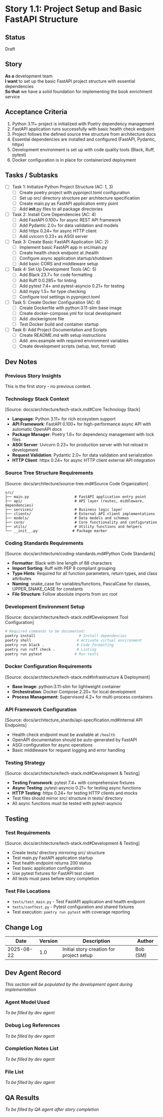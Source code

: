 # Story 1.1: Project Setup and Basic FastAPI Structure

## Status
Draft

## Story
**As a** development team  
**I want** to set up the basic FastAPI project structure with essential dependencies  
**So that** we have a solid foundation for implementing the book enrichment service

## Acceptance Criteria
1. Python 3.11+ project is initialized with Poetry dependency management
2. FastAPI application runs successfully with basic health check endpoint
3. Project follows the defined source tree structure from architecture docs
4. Essential dependencies are installed and configured (FastAPI, Pydantic, httpx)
5. Development environment is set up with code quality tools (Black, Ruff, pytest)
6. Docker configuration is in place for containerized deployment

## Tasks / Subtasks
- [ ] Task 1: Initialize Python Project Structure (AC: 1, 3)
  - [ ] Create poetry project with pyproject.toml configuration
  - [ ] Set up src/ directory structure per architecture specification
  - [ ] Create main.py as FastAPI application entry point
  - [ ] Add __init__.py files to all package directories
- [ ] Task 2: Install Core Dependencies (AC: 4)
  - [ ] Add FastAPI 0.100+ for async REST API framework
  - [ ] Add Pydantic 2.0+ for data validation and models
  - [ ] Add httpx 0.24+ for async HTTP client
  - [ ] Add uvicorn 0.23+ as ASGI server
- [ ] Task 3: Create Basic FastAPI Application (AC: 2)
  - [ ] Implement basic FastAPI app in src/main.py
  - [ ] Create health check endpoint at /health
  - [ ] Configure async application startup/shutdown
  - [ ] Add basic CORS and middleware setup
- [ ] Task 4: Set Up Development Tools (AC: 5)
  - [ ] Add Black 23.7+ for code formatting
  - [ ] Add Ruff 0.0.285+ for linting
  - [ ] Add pytest 7.4+ and pytest-asyncio 0.21+ for testing
  - [ ] Add mypy 1.5+ for type checking
  - [ ] Configure tool settings in pyproject.toml
- [ ] Task 5: Create Docker Configuration (AC: 6)
  - [ ] Create Dockerfile with python:3.11-slim base image
  - [ ] Create docker-compose.yml for local development
  - [ ] Add .dockerignore file
  - [ ] Test Docker build and container startup
- [ ] Task 6: Add Project Documentation and Scripts
  - [ ] Create README.md with setup instructions
  - [ ] Add .env.example with required environment variables
  - [ ] Create development scripts (setup, test, format)

## Dev Notes

### Previous Story Insights
This is the first story - no previous context.

### Technology Stack Context
[Source: docs/architecture/tech-stack.md#Core Technology Stack]
- **Language**: Python 3.11+ for rich ecosystem support
- **API Framework**: FastAPI 0.100+ for high-performance async API with automatic OpenAPI docs
- **Package Manager**: Poetry 1.6+ for dependency management with lock files
- **ASGI Server**: Uvicorn 0.23+ for production server with hot reload in development
- **Request Validation**: Pydantic 2.0+ for data validation and serialization
- **HTTP Client**: httpx 0.24+ for async HTTP client external API integration

### Source Tree Structure Requirements
[Source: docs/architecture/source-tree.md#Source Code Organization]
```
src/
├── main.py                     # FastAPI application entry point
├── api/                        # API layer (routes, middleware, dependencies)
├── services/                   # Business logic layer
├── clients/                    # External API client implementations
├── models/                     # Data models and schemas
├── core/                       # Core functionality and configuration
├── utils/                      # Utility functions and helpers
└── __init__.py                # Package marker
```

### Coding Standards Requirements
[Source: docs/architecture/coding-standards.md#Python Code Standards]
- **Formatter**: Black with line length of 88 characters
- **Import Sorting**: Ruff with PEP 8 compliant grouping
- **Type Hints**: Required for all function parameters, return types, and class attributes
- **Naming**: snake_case for variables/functions, PascalCase for classes, UPPER_SNAKE_CASE for constants
- **File Structure**: Follow absolute imports from src root

### Development Environment Setup
[Source: docs/architecture/tech-stack.md#Development Tool Configuration]
```bash
# Required commands to be documented:
poetry install                    # Install dependencies
poetry shell                     # Activate virtual environment
poetry run black .               # Code formatting
poetry run ruff check .          # Linting
poetry run pytest               # Run tests
```

### Docker Configuration Requirements
[Source: docs/architecture/tech-stack.md#Infrastructure & Deployment]
- **Base Image**: python:3.11-slim for lightweight container
- **Orchestration**: Docker Compose 2.20+ for local development
- **Process Management**: Supervisord 4.2+ for multi-process containers

### API Framework Configuration
[Source: docs/architecture_shards/api-specification.md#Internal API Endpoints]
- Health check endpoint must be available at `/health`
- OpenAPI documentation should be auto-generated by FastAPI
- ASGI configuration for async operations
- Basic middleware for request logging and error handling

### Testing Strategy
[Source: docs/architecture/tech-stack.md#Development & Testing]
- **Testing Framework**: pytest 7.4+ with comprehensive fixtures
- **Async Testing**: pytest-asyncio 0.21+ for testing async functions
- **HTTP Testing**: httpx 0.24+ for testing HTTP clients and mocks
- Test files should mirror src/ structure in tests/ directory
- All async functions must be tested with pytest-asyncio

## Testing
### Test Requirements
[Source: docs/architecture/tech-stack.md#Development & Testing]
- Create tests/ directory mirroring src/ structure
- Test main.py FastAPI application startup
- Test health endpoint returns 200 status
- Test basic application configuration
- Use pytest fixtures for FastAPI test client
- All tests must pass before story completion

### Test File Locations
- `tests/test_main.py` - Test FastAPI application and health endpoint
- `tests/conftest.py` - Pytest configuration and shared fixtures
- Test execution: `poetry run pytest` with coverage reporting

## Change Log
| Date | Version | Description | Author |
|------|---------|-------------|---------|
| 2025-08-22 | 1.0 | Initial story creation for project setup | Bob (SM) |

## Dev Agent Record
*This section will be populated by the development agent during implementation*

### Agent Model Used
*To be filled by dev agent*

### Debug Log References
*To be filled by dev agent*

### Completion Notes List
*To be filled by dev agent*

### File List
*To be filled by dev agent*

## QA Results
*To be filled by QA agent after story completion*
